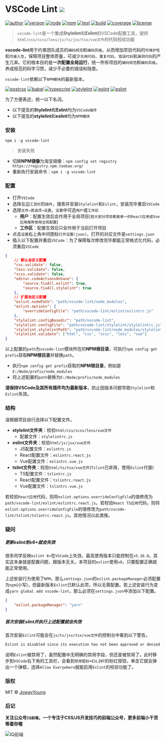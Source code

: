 # VSCode Lint <img src="https://img.shields.io/badge/vscode--lint-集成Stylelint和Eslint的VSCode配置工具-66f.svg">

[![author](https://img.shields.io/badge/author-JowayYoung-f66.svg)](https://github.com/JowayYoung/vscode-lint)
[![version](https://img.shields.io/badge/version-0.0.2-f66.svg)](https://github.com/JowayYoung/vscode-lint)
[![node](https://img.shields.io/badge/node-%3E%3D12.0.0-3c9.svg)](https://github.com/JowayYoung/vscode-lint)
[![npm](https://img.shields.io/badge/npm-%3E%3D6.9.0-3c9.svg)](https://github.com/JowayYoung/vscode-lint)
[![test](https://img.shields.io/badge/test-passing-f90.svg)](https://github.com/JowayYoung/vscode-lint)
[![build](https://img.shields.io/badge/build-passing-f90.svg)](https://github.com/JowayYoung/vscode-lint)
[![coverage](https://img.shields.io/badge/coverage-100%25-09f.svg)](https://github.com/JowayYoung/vscode-lint)
[![license](https://img.shields.io/badge/license-MIT-09f.svg)](https://github.com/JowayYoung/vscode-lint)

> `vscode-lint`是一个集成**Stylelint**和**Eslint**的VSCode配置工具，提供`html/css/scss/less/js/ts/jsx/tsx/vue文件`的代码校验功能

**vscode-lint**用于约束团队成员的`编码规范`和`编码风格`，从而增加项目代码的`可维护性`和`可接入性`，保障项目整体质量，可减少`无用代码`、`重复代码`、`错误代码`和`漏洞代码`的产生几率。它的根本目的是**一次配置全局运行**，统一所有项目的`编码规范`和`编码风格`，养成规范的码字习惯，减少不必要的错误和隐患。

`vscode-lint`依赖以下`NPM模块`的最新版本。

[![postcss](https://img.shields.io/badge/postcss-8.x.x-3c9.svg)](https://github.com/JowayYoung/vscode-lint)
[![babel](https://img.shields.io/badge/babel-7.x.x-3c9.svg)](https://github.com/JowayYoung/vscode-lint)
[![typescript](https://img.shields.io/badge/typescript-4.x.x-3c9.svg)](https://github.com/JowayYoung/vscode-lint)
[![stylelint](https://img.shields.io/badge/stylelint-14.x.x-3c9.svg)](https://github.com/JowayYoung/vscode-lint)
[![eslint](https://img.shields.io/badge/eslint-8.x.x-3c9.svg)](https://github.com/JowayYoung/vscode-lint)
[![eslint](https://img.shields.io/badge/typescript--eslint-5.x.x-3c9.svg)](https://github.com/JowayYoung/vscode-lint)

为了方便表述，统一以下名词。

- 以下提及的**Stylelint**和**Eslint**均为`VSCode插件`
- 以下提及的**stylelint**和**eslint**均为`NPM模块`

### 安装

`npm i -g vscode-lint`

> 安装失败

- 切换**NPM镜像**为淘宝镜像：`npm config set registry https://registry.npm.taobao.org/`
- 重新执行安装命令：`npm i -g vscode-lint`

### 配置

- 打开`VSCode`
- 选择左边`工具栏`的`插件`，搜索并安装`Stylelint`和`Eslint`，安装完毕重启`VSCode`
- 选择`文件→首选项→设置`，`设置`中可选`用户`或`工作区`
	- **用户**：配置生效后会作用于全局项目(`若大部分项目都是单一的React应用或Vue应用推荐使用全局配置`)
	- **工作区**：配置生效后只会作用于当前打开项目
- 点击`设置`右上角中间图标`打开设置(json)`，打开的对应文件是`settings.json`
- 插入以下配置并重启`VSCode`：为了保障每次修改完毕都能正常格式化代码，必须重启`VSCode`

```json
{
	// 默认自定义配置
	"css.validate": false,
	"less.validate": false,
	"scss.validate": false,
	"editor.codeActionsOnSave": {
		"source.fixAll.eslint": true,
		"source.fixAll.stylelint": true
	},
	// 扩展自定义配置
	"eslint.nodePath": "path/vscode-lint/node_modules",
	"eslint.options": {
		"overrideConfigFile": "path/vscode-lint/eslint/eslintrc.js"
	},
	"stylelint.configBasedir": "path/vscode-lint",
	"stylelint.configFile": "path/vscode-lint/stylelint/stylelintrc.js",
	"stylelint.stylelintPath": "path/vscode-lint/node_modules/stylelint",
	"stylelint.validate": ["html", "css", "scss", "less", "vue"]
}
```

以上配置的`path`为`vscode-lint`模块所在的**NPM根目录**，可执行`npm config get prefix`获取**NPM根目录**并替换`path`。

- 执行`npm config get prefix`获取的**NPM根目录**，例如是`E:/Node/prefix/node_modules`
- 将上述配置的`path`替换为`E:/Node/prefix/node_modules`

**请保持VSCode及其所有插件均为最新版本**，防止因版本问题导致`Stylelint`和`Eslint`失效。

### 结构

请根据项目自行选择以下配置文件。

- **stylelint文件夹**：校验`html/css/scss/less/vue文件`
	- 配置文件：`stylelintrc.js`
- **eslint文件夹**：校验`html/js/jsx/vue文件`
	- JS配置文件：`eslintrc.js`
	- React配置文件：`eslintrc.react.js`
	- Vue配置文件：`eslintrc.vue.js`
- **tslint文件夹**：校验`html/ts/tsx/vue文件`(`Tslint`已弃用，使用`Eslint`代替)
	- TS配置文件：`tslintrc.js`
	- React配置文件：`tslintrc.react.js`
	- Vue配置文件：`tslintrc.vue.js`

若校验`React应用`代码，则将`eslint.options.overrideConfigFile`的值修改为`path/vscode-lint/eslint/eslintrc.react.js`。若校验`React TS应用`代码，则将`eslint.options.overrideConfigFile`的值修改为`path/vscode-lint/tslint/tslintrc.react.js`。其他情况以此类推。

### 疑问

##### 更新eslint到v6+就会失效

很多同学反映`eslint 6+`在`VSCode`上失效，最高使用版本只能控制在`v5.16.0`。其实这本身就是配置问题，跟版本无关。本项目的`eslint`使用`v8`，只要配置正确就能正常使用。

上述安装行为使用了`NPM`，那么`settings.json`的`eslint.packageManager`必须配置为`npm`(小写)，但最新版本`Eslint`已默认此项，所以无需配置。若上述安装行为变成`yarn global add vscode-lint`，那么必须在`settings.json`中添加以下配置。

```json
{
	"eslint.packageManager": "yarn"
}
```

##### 首次安装Eslint并执行上述配置就会失效

首次安装`Eslint`可能会在`js/ts/jsx/tsx/vue文件`的控制台中看到以下警告。

```txt
Eslint is disabled since its execution has not been approved or denied yet. Use the light bulb menu to open the approval dialog.
```

说明`Eslint`被禁用了，虽然配置中无明确的禁用字段，但还是被禁用了。此时移步到`VSCode`右下角的工具栏，会看到`禁用图标+ESLINT`的标红按钮，单击它就会弹出一个弹框，选择`Allow Everywhere`就能启用`Eslint`的校验功能了。

### 版权

MIT © [JowayYoung](https://github.com/JowayYoung)

### 后记

**关注公众号`IQ前端`，一个专注于CSS/JS开发技巧的前端公众号，更多前端小干货等着你喔**

![IQ前端](https://p9-juejin.byteimg.com/tos-cn-i-k3u1fbpfcp/131dd0053e87483d89518a15a5fe211f~tplv-k3u1fbpfcp-zoom-1.image)
